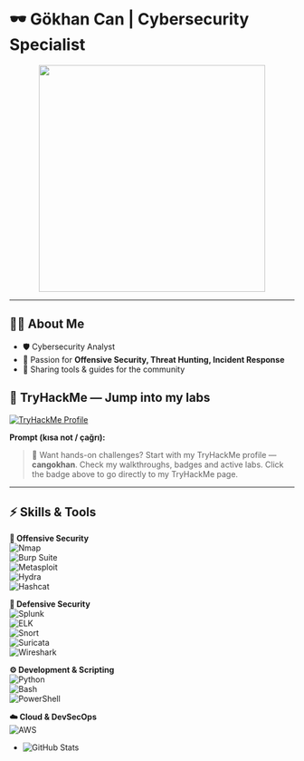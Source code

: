 # 🕶️ Gökhan Can | Cybersecurity Specialist  

<p align="center">
  <img src="https://upload.wikimedia.org/wikipedia/commons/6/64/Digital_rain_animation_medium_letters_shine.gif" width="400" />
</p>  

---

## 👨‍💻 About Me  
- 🛡️ Cybersecurity Analyst  
- 🎯 Passion for **Offensive Security, Threat Hunting, Incident Response**   
- 🚀 Sharing tools & guides for the community
## 🧪 TryHackMe — Jump into my labs
<p>
  <a href="https://tryhackme.com/p/cangokhan" target="_blank" rel="noopener noreferrer">
    <img src="https://img.shields.io/badge/TryHackMe-Visit%20My%20Profile-FF6A00?logo=tryhackme&logoColor=white" alt="TryHackMe Profile" />
  </a>
</p>

**Prompt (kısa not / çağrı):**  
> 🚀 Want hands-on challenges? Start with my TryHackMe profile — **cangokhan**. Check my walkthroughs, badges and active labs. Click the badge above to go directly to my TryHackMe page.


---

## ⚡ Skills & Tools  

**🔴 Offensive Security**  
![Nmap](https://img.shields.io/badge/-Nmap-2E3440?logo=linux&logoColor=white)  
![Burp Suite](https://img.shields.io/badge/-Burp%20Suite-F37726?logo=burp-suite&logoColor=white)  
![Metasploit](https://img.shields.io/badge/-Metasploit-2C2C2C?logo=metasploit&logoColor=blue)  
![Hydra](https://img.shields.io/badge/-Hydra-333333?logo=gnu-bash&logoColor=green)  
![Hashcat](https://img.shields.io/badge/-Hashcat-2E3440?logo=lock&logoColor=yellow)  

**🔵 Defensive Security**  
![Splunk](https://img.shields.io/badge/-Splunk-000000?logo=splunk&logoColor=white)  
![ELK](https://img.shields.io/badge/-ELK%20Stack-005571?logo=elastic&logoColor=white)  
![Snort](https://img.shields.io/badge/-Snort-CC0000?logo=piggy-bank&logoColor=white)  
![Suricata](https://img.shields.io/badge/-Suricata-2E3440?logo=shield&logoColor=orange)  
![Wireshark](https://img.shields.io/badge/-Wireshark-1679A7?logo=wireshark&logoColor=white)  

**⚙️ Development & Scripting**  
![Python](https://img.shields.io/badge/-Python-3776AB?logo=python&logoColor=white)  
![Bash](https://img.shields.io/badge/-Bash-121011?logo=gnu-bash&logoColor=white)  
![PowerShell](https://img.shields.io/badge/-PowerShell-5391FE?logo=powershell&logoColor=white)  

**☁️ Cloud & DevSecOps**  
![AWS](https://img.shields.io/badge/-AWS-FF9900?logo=amazonaws&logoColor)

- ![GitHub Stats](https://github-readme-stats.vercel.app/api?username=gokhvncan&show_icons=true&theme=radical)


<!---


gokhvncan/gokhvncan is a ✨ special ✨ repository because its `README.md` (this file) appears on your GitHub profile.
You can click the Preview link to take a look at your changes.
--->
